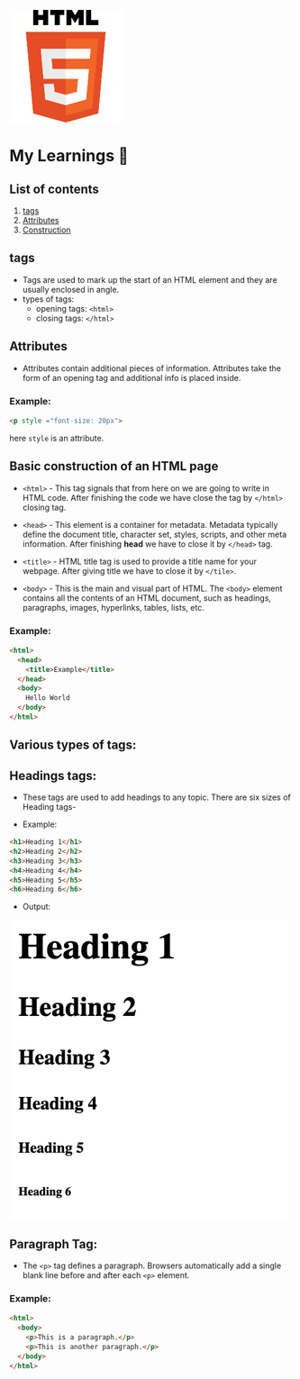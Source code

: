 ![html-logo](/html/resources/pngwing.com%20(2)%20copy.png)

# My Learnings 📖

## List of contents

1. [tags](#tags)
2. [Attributes](#attributes)
3. [Construction](#basic-construction-of-an-html-page)

## tags

- Tags are used to mark up the start of an HTML element and they are usually enclosed in angle.
- types of tags: 
  * opening tags: `<html>`
  * closing tags: `</html>`

## Attributes

- Attributes contain additional pieces of information. Attributes take the form of an opening tag and additional info is placed inside.

### Example:

```html
<p style ="font-size: 20px">
```
here `style` is an attribute.

## Basic construction of an HTML page

- `<html>` - This tag signals that from here on we are going to write in HTML code. After finishing the code we have close the tag by `</html>` closing tag.

- `<head>` - This element is a container for metadata. Metadata typically define the document title, character set, styles, scripts, and other meta information. After finishing **head** we have to close it by `</head>` tag.

- `<title>` - HTML title tag is used to provide a title name for your webpage. After giving title we have to close it by `</tile>`.

- `<body>` - This is the main and visual part of HTML. The `<body>` element contains all the contents of an HTML document, such as headings, paragraphs, images, hyperlinks, tables, lists, etc.

### Example: 

```html
<html>
  <head>
    <title>Example</title>
  </head>
  <body>
    Hello World
  </body>
</html>
```

## Various types of tags:

## Headings tags:

- These tags are used to add headings to any topic. There are six sizes of Heading tags-

- Example:
```html
<h1>Heading 1</h1>
<h2>Heading 2</h2>
<h3>Heading 3</h3>
<h4>Heading 4</h4>
<h5>Heading 5</h5>
<h6>Heading 6</h6>
```
- Output:

![Heading Output](/html/resources/Screenshot%202023-06-12%20at%2011.03.47%20PM.png)

## Paragraph Tag:

- The `<p>` tag defines a paragraph. Browsers automatically add a single blank line before and after each `<p>` element.

### Example: 

```html
<html>
  <body>
    <p>This is a paragraph.</p>
    <p>This is another paragraph.</p>
  </body>
</html>
```